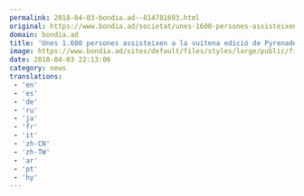 ```yaml
---
permalink: 2018-04-03-bondia.ad--814781693.html
original: https://www.bondia.ad/societat/unes-1600-persones-assisteixen-la-vuitena-edicio-de-pyrenades
domain: bondia.ad
title: 'Unes 1.600 persones assisteixen a la vuitena edició de Pyrenades'
image: https://www.bondia.ad/sites/default/files/styles/large/public/field/image/p._15_pyrenades_alidr_sans.jpg?itok=m77VayCm
date: 2018-04-03 22:13:06
category: news
translations: 
 - 'en'
 - 'es'
 - 'de'
 - 'ru'
 - 'ja'
 - 'fr'
 - 'it'
 - 'zh-CN'
 - 'zh-TW'
 - 'ar'
 - 'pt'
 - 'hy'
---
```


